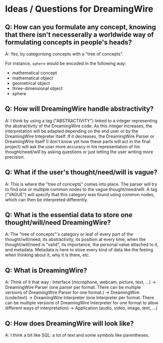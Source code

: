 # Ideas / Questions for DreamingWire

## Q: How can you formulate any concept, knowing that there isn't necesserally a worldwide way of formulating concepts in people's heads?

A: Yes, by categorising concepts with a "tree of concepts".

For instance, `sphere` would be encoded in the following way:

- mathematical concept
- mathematical object
- geometrical object
- three-dimensional object
- sphere

## Q: How will DreamingWire handle abstractivity?

A: I think by using a tag ("ABSTRACTIVITY") linked to a integer representing the abstractivity of the DreamingWire code. As this integer increases, the interpretation will be adapted depending on the end user or by the DreamingWire Intepreter itself. If it decreases, the DreamingWire Parser or DreamingWire itself (I don't know yet how these parts will act in the final project) will ask the user more accuracy in his representation of his thought/need/will by asking questions or just letting the user writing more precision.

## Q: What if the user's thought/need/will is vague?

A: This is where the "tree of concepts" comes into place. The parser will try to find one or multiple common nodes to the vague thought/need/will. A tag ("VAGUE") will specify that this category was found using common nodes, which can then be interpreted differently.

## Q: What is the essential data to store one thought/will/need DreamingWire?

A: The "tree of concepts"'s category or leaf of every part of the thought/will/need, its abstractivity, its position at every time, when the thought/will/need is "valid", its importance, the personal value attached to it, and metadata. Metadata is here to store every kind of data like the feeling when thinking about it, why it is there, etc.

## Q: What is DreamingWire?

A: Think of it that way : Interface (microphone, webcam, picture, text, ...) -> DreamingWire Parser (one parser per format. There can be multiple versions of DreamingWire Parser for one format.) -> DreamingWire (code/text) -> DreamingWire Interpreter (one Interpreter per format. There can be multiple versions of DreamingWire Interpreter for one format to allow different ways of interpretation) -> Application (audio, video, image, text, ...)

## Q: How does DreamingWire will look like?

A: I think a bit like SQL: a lot of text and some symbols like parentheses.
